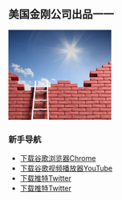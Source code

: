 ## 美国金刚公司出品一一

![image](l-w-s-athird.png)


### 新手导航
- [下载谷歌浏览器Chrome]()
- [下载谷歌视频播放器YouTube]()
- [下载推特Twitter]()
- [下载推特Twitter]()
